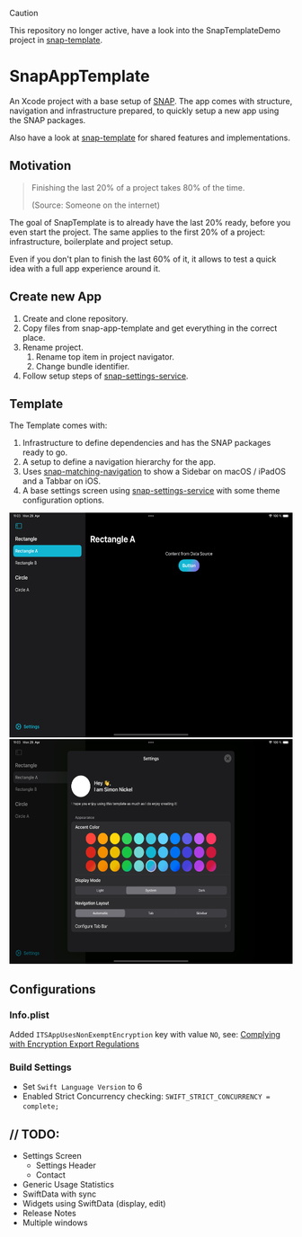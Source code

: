 > [!CAUTION]
> This repository no longer active, have a look into the SnapTemplateDemo project in [snap-template](https://github.com/simonnickel/snap-template).


# SnapAppTemplate

An Xcode project with a base setup of [SNAP](https://github.com/simonnickel/snap). The app comes with structure, navigation and infrastructure prepared, to quickly setup a new app using the SNAP packages.

Also have a look at [snap-template](https://github.com/simonnickel/snap-template) for shared features and implementations.


## Motivation

> Finishing the last 20% of a project takes 80% of the time.
>
> (Source: Someone on the internet)

The goal of SnapTemplate is to already have the last 20% ready, before you even start the project. The same applies to the first 20% of a project: infrastructure, boilerplate and project setup. 

Even if you don't plan to finish the last 60% of it, it allows to test a quick idea with a full app experience around it.


## Create new App

1. Create and clone repository.
2. Copy files from snap-app-template and get everything in the correct place.
3. Rename project.
    1. Rename top item in project navigator.
    2. Change bundle identifier.
4. Follow setup steps of [snap-settings-service](https://github.com/simonnickel/snap-settings-service#setup).


## Template

The Template comes with:
 
1. Infrastructure to define dependencies and has the SNAP packages ready to go.
2. A setup to define a navigation hierarchy for the app.
3. Uses [snap-matching-navigation](https://github.com/simonnickel/snap-matching-navigation) to show a Sidebar on macOS / iPadOS and a Tabbar on iOS.
4. A base settings screen using [snap-settings-service](https://github.com/simonnickel/snap-settings-service) with some theme configuration options. 

<img src="/screenshot.png" height="400">
<img src="/screenshot-settings.png" height="400">


## Configurations

### Info.plist

Added `ITSAppUsesNonExemptEncryption` key with value `NO`, see: [Complying with Encryption Export Regulations](https://developer.apple.com/documentation/security/complying_with_encryption_export_regulations)

### Build Settings

 - Set `Swift Language Version` to 6
 - Enabled Strict Concurrency checking: `SWIFT_STRICT_CONCURRENCY = complete;`


## // TODO:  

- Settings Screen
    - Settings Header
    - Contact
- Generic Usage Statistics
- SwiftData with sync
- Widgets using SwiftData (display, edit)
- Release Notes
- Multiple windows
